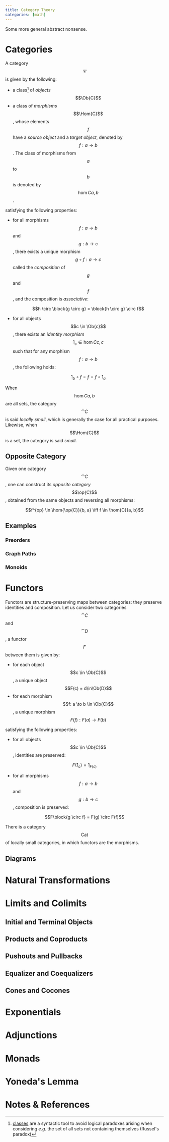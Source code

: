 ```yaml
---
title: Category Theory
categories: [math]
---
```


Some more general abstract nonsense.

# Categories

A category $$\mathcal{C}$$ is given by the following:

- a class[^1] of *objects* $$\Ob{C}$$
- a class of *morphisms* $$\Hom{C}$$, whose elements $$f$$ have a *source object*
  and a *target object*, denoted by $$f: a \to b$$. The class of morphisms from
  $$a$$ to $$b$$ is denoted by $$\hom{C}{a, b}$$.
  
satisfying the following properties:

- for all morphisms $$f: a \to b$$ and $$g: b \to c$$, there exists a unique
  morphism $$g \circ f:a \to c$$ called the *composition* of $$g$$ and $$f$$,
  and the composition is *associative*:
  
   $$h \circ \block{g  \circ g} = \block{h \circ g} \circ f$$

- for all objects $$c \in \Ob{c}$$, there exists an *identity morphism* $$1_c \in
  \hom{C}{c, c}$$ such that for any morphism $$f: a \to b$$, the following holds:
  
  $$1_b \circ f = f = f \circ 1_a$$
  
When $$\hom{C}{a, b}$$ are all sets, the category $$\cat{C}$$ is said *locally
small*, which is generally the case for all practical purposes. Likewise, when
$$\Hom{C}$$ is a set, the category is said *small*.

## Opposite Category

Given one category $$\cat{C}$$, one can construct its *opposite category*
$$\op{C}$$, obtained from the same objects and reversing all morphisms:

$$f^{op} \in \hom{\op{C}}{b, a} \iff f \in \hom{C}{a, b}$$

## Examples

### Preorders
    
### Graph Paths

### Monoids

# Functors

Functors are structure-preserving maps between categories: they preserve
identities and composition. Let us consider two categories $$\cat{C}$$ and
$$\cat{D}$$, a functor $$F$$ between them is given by:

- for each object $$c \in \Ob{C}$$, a unique object $$F(c) = d\in\Ob{D}$$
- for each morphism $$f: a \to b \in \Ob{C}$$, a unique morphism $$F(f): F(a) \to F(b)$$

satisfying the following properties:

- for all objects $$c \in \Ob{C}$$, identities are preserved: 

$$F(1_c) = 1_{F(c)}$$

- for all morphisms $$f: a \to b$$ and $$g: b \to c$$, composition is preserved: 

$$F\block{g \circ f} = F(g) \circ F(f)$$

There is a category $$\mathrm{Cat}$$ of locally small categories, in which
functors are the morphisms.

## Diagrams

# Natural Transformations

# Limits and Colimits

## Initial and Terminal Objects

## Products and Coproducts

## Pushouts and Pullbacks

## Equalizer and Coequalizers

## Cones and Cocones


# Exponentials

# Adjunctions

# Monads


# Yoneda's Lemma




# Notes & References

[^1]:
    [classes](https://en.wikipedia.org/wiki/Von_Neumann%E2%80%93Bernays%E2%80%93G%C3%B6del_set_theory)
    are a syntactic tool to avoid logical paradoxes arising when considering
    *e.g.* the set of all sets not containing themselves (Russel's paradox)
